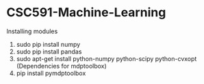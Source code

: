 # CSC591-Machine-Learning

Installing modules
1. sudo pip install numpy
2. sudo pip install pandas
3. sudo apt-get install python-numpy python-scipy python-cvxopt  (Dependencies for mdptoolbox)
4. pip install pymdptoolbox

